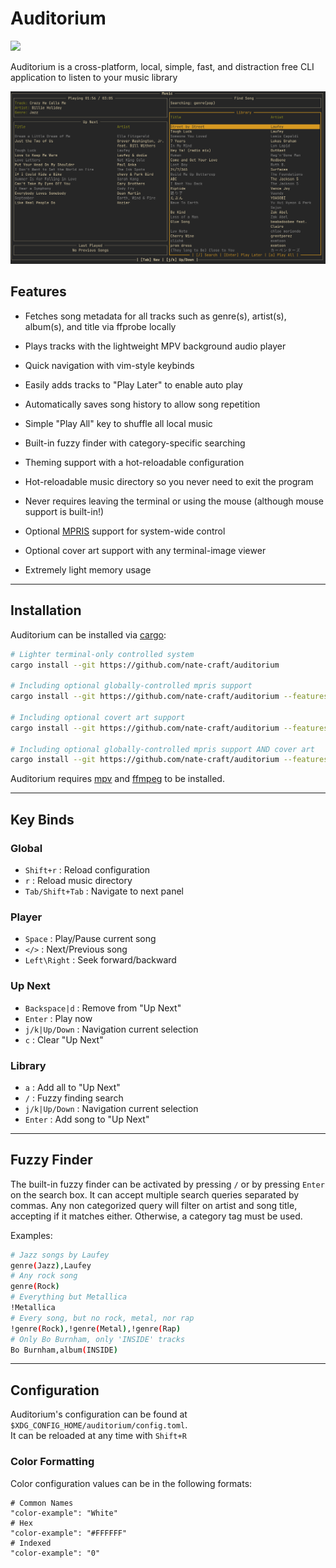 # Auditorium

![](https://gist.githubusercontent.com/nate-craft/648bbda6337b503a5d703f86757e4647/raw/144cf1f5f80e9c5ac6b5efde45869d01feb2ccd9/brainmade.png)

Auditorium is a cross-platform, local, simple, fast, and distraction free CLI application to listen to your music library

![Preview](assets/preview.png)

## Features

- Fetches song metadata for all tracks such as genre(s), artist(s), album(s), and title via ffprobe locally

- Plays tracks with the lightweight MPV background audio player

- Quick navigation with vim-style keybinds

- Easily adds tracks to "Play Later" to enable auto play

- Automatically saves song history to allow song repetition

- Simple "Play All" key to shuffle all local music

- Built-in fuzzy finder with category-specific searching 

- Theming support with a hot-reloadable configuration

- Hot-reloadable music directory so you never need to exit the program

- Never requires leaving the terminal or using the mouse (although mouse support is built-in!)

- Optional [MPRIS](https://wiki.archlinux.org/title/MPRIS) support for system-wide control

- Optional cover art support with any terminal-image viewer

- Extremely light memory usage

___

## Installation

Auditorium can be installed via [cargo](https://doc.rust-lang.org/cargo/getting-started/installation.html):
```bash
# Lighter terminal-only controlled system
cargo install --git https://github.com/nate-craft/auditorium

# Including optional globally-controlled mpris support
cargo install --git https://github.com/nate-craft/auditorium --features mpris

# Including optional covert art support
cargo install --git https://github.com/nate-craft/auditorium --features art

# Including optional globally-controlled mpris support AND cover art
cargo install --git https://github.com/nate-craft/auditorium --features "mpris, art"
```

Auditorium requires [mpv](https://mpv.io/) and [ffmpeg](https://ffmpeg.org/index.html?) to be installed.

___

## Key Binds

### Global

- `Shift+r`       : Reload configuration
- `r`             : Reload music directory
- `Tab/Shift+Tab` : Navigate to next panel

### Player

- `Space`         : Play/Pause current song
- `</>`           : Next/Previous song
- `Left\Right`    : Seek forward/backward

### Up Next

- `Backspace|d`   : Remove from "Up Next"
- `Enter`         : Play now
- `j/k|Up/Down`   : Navigation current selection
- `c`             : Clear "Up Next"

### Library

- `a`             : Add all to "Up Next"
- `/`             : Fuzzy finding search
- `j/k|Up/Down`   : Navigation current selection
- `Enter`         : Add song to "Up Next"

___

## Fuzzy Finder

The built-in fuzzy finder can be activated by pressing `/` or by pressing `Enter` on the search box. It can
accept multiple search queries separated by commas. Any non categorized query will filter on artist and
song title, accepting if it matches either. Otherwise, a category tag must be used.

Examples:

```sh
# Jazz songs by Laufey
genre(Jazz),Laufey
# Any rock song
genre(Rock)
# Everything but Metallica
!Metallica
# Every song, but no rock, metal, nor rap
!genre(Rock),!genre(Metal),!genre(Rap)
# Only Bo Burnham, only 'INSIDE' tracks
Bo Burnham,album(INSIDE)
```

___

## Configuration

Auditorium's configuration can be found at `$XDG_CONFIG_HOME/auditorium/config.toml`.  
It can be reloaded at any time with `Shift+R`  

### Color Formatting

Color configuration values can be in the following formats:
```hocon
# Common Names
"color-example": "White"
# Hex
"color-example": "#FFFFFF"
# Indexed
"color-example": "0"
```
